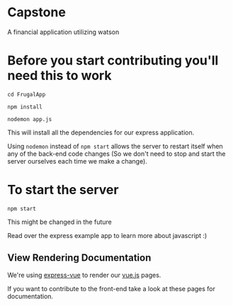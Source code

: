 # Capstone
A financial application utilizing watson

# Before you start contributing you'll need this to work
`cd FrugalApp`

`npm install`

`nodemon app.js`

This will install all the dependencies for our express application. 

Using `nodemon` instead of `npm start` allows the server to restart itself when any of the back-end code changes (So we don't need to stop and start the server ourselves each time we make a change).

# To start the server
`npm start`

This might be changed in the future

Read over the express example app to learn more about javascript :)

## View Rendering Documentation
We're using [express-vue](https://www.npmjs.com/package/express-vue) to render our [vue.js](https://vuejs.org/) pages. 

If you want to contribute to the front-end take a look at these pages for documentation.
